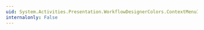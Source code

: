 ```yaml
---
uid: System.Activities.Presentation.WorkflowDesignerColors.ContextMenuItemTextColor
internalonly: False
---
```

